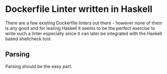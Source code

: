 # Dockerfile Linter written in Haskell

There are a few existing Dockerfile linters out there - however none of them is any good and for learing Haskell it seems to be the perfect exercise to write such a linter especially since it can later be integrated with the Haskell based shellcheck tool.

## Parsing

Parsing should be the easy part.
